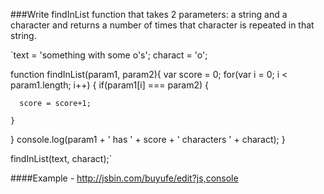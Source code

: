 ###Write findInList function that takes 2 parameters: a string and a character and returns a number of times that character is repeated in that string.

`text = 'something with some o\'s';
charact = 'o';

function findInList(param1, param2){
  var score = 0;
  for(var i = 0; i < param1.length; i++) {
    if(param1[i] === param2) {
      
      score = score+1;
      
    }
   
  }
   console.log(param1 + ' has ' + score + ' characters ' + charact);
}

findInList(text, charact);`

####Example - http://jsbin.com/buyufe/edit?js,console


    


